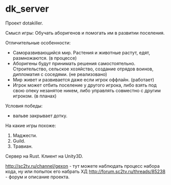 # dk_server
Проект dotakiller.

Смысл игры:
Обучать аборигенов и помогать им в развитии поселения.

Отличительные особенности:
- Саморазвивающийся мир. Растения и животные растут, едят, размножаются. (в процессе)
- Аборигены будут принимать решения самостоятельно. Строительство, сельское хозяйство, создание отрядов воинов, дипломатия с соседями. (не реализовано)
- Мир живет и развивается даже если игрок оффлайн. (работает)
- Игрок может отбить поселение у другого игрока, либо взять под свою опеку незанятое никем, либо управлять совместно с другим игроком. (в планах)

Условия победы:
- вальве закрывает дотку.

На какие игры похоже:
1. Маджести.
2. Guild.
3. Травиан.

Сервер на Rust.
Клиент на Unity3D.


http://sc2tv.ru/channel/gexon - тут можете наблюдать процесс набора кода, ну или попыток его набрать ХД
http://forum.sc2tv.ru/threads/85238 - форум и описание проекта.
